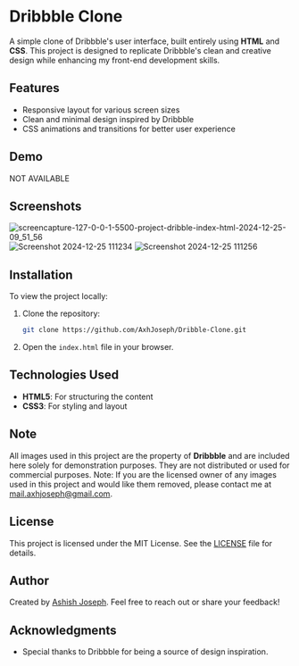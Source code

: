 # Dribbble Clone

A simple clone of Dribbble's user interface, built entirely using **HTML** and **CSS**. This project is designed to replicate Dribbble's clean and creative design while enhancing my front-end development skills.

## Features
- Responsive layout for various screen sizes
- Clean and minimal design inspired by Dribbble
- CSS animations and transitions for better user experience

## Demo
NOT AVAILABLE

## Screenshots

![screencapture-127-0-0-1-5500-project-dribble-index-html-2024-12-25-09_51_56](https://github.com/user-attachments/assets/da220dee-847f-41d4-ac70-cc114897a017)
![Screenshot 2024-12-25 111234](https://github.com/user-attachments/assets/87b2384d-1a82-4372-b65d-0d488c9e02a9)
![Screenshot 2024-12-25 111256](https://github.com/user-attachments/assets/9c0c09b8-b8ba-45c4-8f19-7e0cde2f08a2)

## Installation
To view the project locally:
1. Clone the repository:
   ```bash
   git clone https://github.com/AxhJoseph/Dribble-Clone.git
   ```
2. Open the `index.html` file in your browser.

## Technologies Used
- **HTML5**: For structuring the content
- **CSS3**: For styling and layout

## Note
All images used in this project are the property of **Dribbble** and are included here solely for demonstration purposes. They are not distributed or used for commercial purposes.
Note: If you are the licensed owner of any images used in this project and would like them removed, please contact me at mail.axhjoseph@gmail.com.

## License
This project is licensed under the MIT License. See the [LICENSE](LICENSE) file for details.

## Author
Created by [Ashish Joseph](https://github.com/AxhJoseph).
Feel free to reach out or share your feedback!

## Acknowledgments
- Special thanks to Dribbble for being a source of design inspiration.
